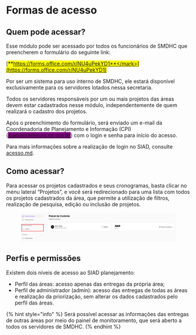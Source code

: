 # Formas de acesso

## Quem pode acessar?

Esse módulo pode ser acessado por todos os funcionários de SMDHC que preencherem o formulário do seguinte link:

[<mark style="background-color:yellow;">**https://forms.office.com/r/NU4uPekYD1**</mark>](https://forms.office.com/r/NU4uPekYD1)

Por ser um sistema para uso interno de SMDHC, ele estará disponível exclusivamente para os servidores lotados nessa secretaria. &#x20;

Todos os servidores responsáveis por um ou mais projetos das áreas devem estar cadastrados nesse módulo, independentemente de quem realizará o cadastro dos projetos.  &#x20;

Após o preenchimento do formulário, será enviado um e-mail da Coordenadoria de Planejamento e Informação (CPI) (<mark style="background-color:purple;">siad@prefeitura.sp.gov.br</mark>) com o login e senha para início do acesso.&#x20;

Para mais informações sobre a realização de login no SIAD, consulte [acesso.md](../../geral/acesso.md "mention").

## Como acessar?

Para acessar os projetos cadastrados e seus cronogramas, basta clicar no menu lateral “Projetos”, e você será redirecionado para uma lista com todos os projetos cadastrados da área, que permite a utilização de filtros, realização de pesquisa, edição ou inclusão de projetos.&#x20;

<figure><img src="../../.gitbook/assets/image (3) (1) (1).png" alt=""><figcaption></figcaption></figure>

## Perfis e permissões

Existem dois níveis de acesso ao SIAD planejamento:

* Perfil das áreas: acesso apenas das entregas da própria área;
* Perfil de administrador (admin): acesso das entregas de todas as áreas e realização da priorização, sem alterar os dados cadastrados pelo perfil das áreas.

{% hint style="info" %}
Será possível acessar as informações das entregas de outras áreas por meio do painel de monitoramento, que será aberto a todos os servidores de SMDHC.
{% endhint %}

